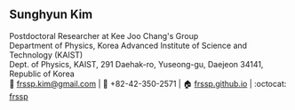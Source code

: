 ## Sunghyun Kim  
Postdoctoral Researcher at Kee Joo Chang's Group  
Department of Physics, Korea Advanced Institute of Science and Technology (KAIST)  
Dept. of Physics, KAIST, 291 Daehak-ro, Yuseong-gu, Daejeon 34141, Republic of Korea  
:email: frssp.kim@gmail.com 
| :iphone: +82-42-350-2571 
| :house: [frssp.github.io](https://frssp.github.io)
| :octocat: [frssp](https://github.com/frssp)  

